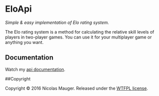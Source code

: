 EloApi
======

*Simple & easy implementation of Elo rating system.*

The Elo rating system is a method for calculating the relative skill levels of players in two-player games. You can use it for your multiplayer game or anything you want.

## Documentation

Watch my [api documentation].

##Copyright

Copyright © 2016 Nicolas Mauger. Released under the [WTFPL license].

[api documentation]:https://github.com/maugern/StrongBox/blob/master/LICENSE.md
[WTFPL license]:https://github.com/maugern/EloApi/blob/master/LICENSE.md
